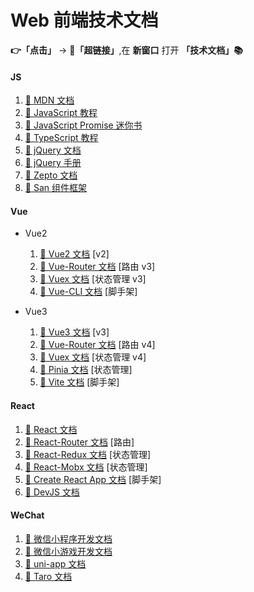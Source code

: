 # Web 前端技术文档

**👉「点击」** -> **🔗「超链接」**,在 **新窗口** 打开 **「技术文档」📚**

#### JS

1.  [🔗 MDN 文档](https://developer.mozilla.org/zh-CN/)
1.  [🔗 JavaScript 教程](https://zh.javascript.info)
1.  [🔗 JavaScript Promise 迷你书](http://liubin.org/promises-book/)
1.  [🔗 TypeScript 教程](https://ts.xcatliu.com/)
1.  [🔗 jQuery 文档](https://jquery.com)
1.  [🔗 jQuery 手册](https://jquery.cuishifeng.cn)
1.  [🔗 Zepto 文档](https://zeptojs.devjs.cn)
1.  [🔗 San 组件框架](https://baidu.github.io/san/)

#### Vue

-   Vue2

    1.  [🔗 Vue2 文档](https://v2.cn.vuejs.org) [v2]
    1.  [🔗 Vue-Router 文档](https://v3.router.vuejs.org/zh/) [路由 v3]
    1.  [🔗 Vuex 文档](https://v3.vuex.vuejs.org/zh/) [状态管理 v3]
    1.  [🔗 Vue-CLI 文档](https://cli.vuejs.org/zh/) [脚手架]

-   Vue3

    1.  [🔗 Vue3 文档](https://cn.vuejs.org) [v3]
    1.  [🔗 Vue-Router 文档](https://router.vuejs.org/zh/) [路由 v4]
    1.  [🔗 Vuex 文档](https://vuex.vuejs.org/zh/) [状态管理 v4]
    1.  [🔗 Pinia 文档](https://pinia.vuejs.org/zh/) [状态管理]
    1.  [🔗 Vite 文档](https://cn.vitejs.dev) [脚手架]

#### React

1.  [🔗 React 文档](https://react.docschina.org)
1.  [🔗 React-Router 文档](https://react-router.docschina.org) [路由]
1.  [🔗 React-Redux 文档](https://cn.redux.js.org/) [状态管理]
1.  [🔗 React-Mobx 文档](https://cn.mobx.js.org/) [状态管理]
1.  [🔗 Create React App 文档](https://create-react-app.bootcss.com) [脚手架]
1.  [🔗 DevJS 文档](https://dvajs.com/)

#### WeChat

1.  [🔗 微信小程序开发文档](https://developers.weixin.qq.com/miniprogram/dev/framework/)
1.  [🔗 微信小游戏开发文档](https://developers.weixin.qq.com/minigame/dev/guide/)
1.  [🔗 uni-app 文档](https://uniapp.dcloud.net.cn/)
1.  [🔗 Taro 文档](https://taro.jd.com/)
